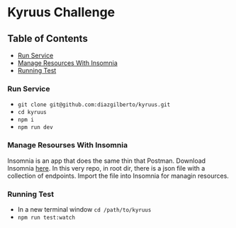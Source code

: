 # Kyruus Challenge

## Table of Contents

- [Run Service](#run-service)
- [Manage Resources With Insomnia](#manage-resourses-with-insomnia)
- [Running Test](#running-test)

### Run Service

- `git clone git@github.com:diazgilberto/kyruus.git`
- `cd kyruus`
- `npm i`
- `npm run dev`

### Manage Resourses With Insomnia

Insomnia is an app that does the same thin that Postman. Download Insomnia [here](https://insomnia.rest/). In this very repo, in root dir, there is a json file with a collection of endpoints. Import the file into Insomnia for managin resources.

### Running Test

- In a new terminal window `cd /path/to/kyruus`
- `npm run test:watch`
